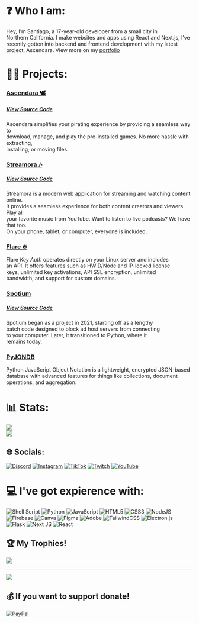 # ❓ Who I am:
Hey, I’m Santiago, a 17-year-old developer from a small city in<br/>
Northern California. I make websites and apps using React and Next.js, I’ve<br/>
recently gotten into backend and frontend development with my latest<br/>
project, Ascendara. View more on my [portfolio](https://tago.works/)


# 👨‍💻 Projects:

### [Ascendara 🕊️](https://ascendara.app/)
##### [View Source Code](https://github.com/tagoWorks/ascendara)
Ascendara simplifies your pirating experience by providing a seamless way to  <br> 
download, manage, and play the pre-installed games. No more hassle with extracting,  <br> 
installing, or moving files.

### [Streamora 🎶](https://streamora.tago.works/)
##### [View Source Code](https://github.com/tagoWorks/streamora)
Streamora is a modern web application for streaming and watching content online. <br> 
It provides a seamless experience for both content creators and viewers. Play all  <br>
your favorite music from YouTube. Want to listen to live podcasts? We have that too. <br>
On your phone, tablet, or computer, everyone is included.

### [Flare 🔥](https://github.com/tagoworks/flare)<br>

Flare _Key Auth_ operates directly on your Linux server and includes <br>
an API. It offers features such as HWID/Node and IP-locked license <br>
keys, unlimited key activations, API SSL encryption, unlimited <br>
bandwidth, and support for custom domains.

### [Spotium](https://spotium.tago.works)<br>

##### [View Source Code](https://github.com/tagoWorks/spotium)
Spotium began as a project in 2021, starting off as a lengthy <br>
batch code designed to block ad host servers from connecting <br>
to your computer. Later, it transitioned to Python, where it <br>
remains today.

### [PyJONDB](https://github.com/tagoworks/PyJONDB)<br>
Python JavaScript Object Notation is a lightweight, encrypted JSON-based  <br>
database with advanced features for things like collections, document <br>
operations, and aggregation.

# 📊 Stats:
![](https://github-readme-streak-stats.herokuapp.com/?user=t-a-g-o&theme=material-palenight&hide_border=true)<br/>
![](https://github-readme-stats.vercel.app/api/top-langs/?username=t-a-g-o&theme=material-palenight&hide_border=true&include_all_commits=true&count_private=false&layout=compact)

## 🌐 Socials:
[![Discord](https://img.shields.io/badge/Discord-%237289DA.svg?logo=discord&logoColor=white)](https://tago.works/discord) [![Instagram](https://img.shields.io/badge/Instagram-%23E4405F.svg?logo=Instagram&logoColor=white)](https://instagram.com/dayofearth) [![TikTok](https://img.shields.io/badge/TikTok-%23000000.svg?logo=TikTok&logoColor=white)](https://tiktok.com/@santiago...) [![Twitch](https://img.shields.io/badge/Twitch-%239146FF.svg?logo=Twitch&logoColor=white)](https://twitch.tv/tagtoot) [![YouTube](https://img.shields.io/badge/YouTube-%23FF0000.svg?logo=YouTube&logoColor=white)](https://youtube.com/@tagosvideos) 

# 💻 I've got expierence with:
![Shell Script](https://img.shields.io/badge/shell_script-%23121011.svg?style=for-the-badge&logo=gnu-bash&logoColor=white) ![Python](https://img.shields.io/badge/python-3670A0?style=for-the-badge&logo=python&logoColor=ffdd54) ![JavaScript](https://img.shields.io/badge/javascript-%23323330.svg?style=for-the-badge&logo=javascript&logoColor=%23F7DF1E) ![HTML5](https://img.shields.io/badge/html5-%23E34F26.svg?style=for-the-badge&logo=html5&logoColor=white) ![CSS3](https://img.shields.io/badge/css3-%231572B6.svg?style=for-the-badge&logo=css3&logoColor=white) ![NodeJS](https://img.shields.io/badge/node.js-6DA55F?style=for-the-badge&logo=node.js&logoColor=white) ![Firebase](https://img.shields.io/badge/firebase-%23039BE5.svg?style=for-the-badge&logo=firebase) ![Canva](https://img.shields.io/badge/Canva-%2300C4CC.svg?style=for-the-badge&logo=Canva&logoColor=white) ![Figma](https://img.shields.io/badge/figma-%23F24E1E.svg?style=for-the-badge&logo=figma&logoColor=white) ![Adobe](https://img.shields.io/badge/adobe-%23FF0000.svg?style=for-the-badge&logo=adobe&logoColor=white) ![TailwindCSS](https://img.shields.io/badge/tailwindcss-%2338B2AC.svg?style=for-the-badge&logo=tailwind-css&logoColor=white) ![Electron.js](https://img.shields.io/badge/Electron-191970?style=for-the-badge&logo=Electron&logoColor=white) ![Flask](https://img.shields.io/badge/flask-%23000.svg?style=for-the-badge&logo=flask&logoColor=white) ![Next JS](https://img.shields.io/badge/Next-black?style=for-the-badge&logo=next.js&logoColor=white) ![React](https://img.shields.io/badge/react-%2320232a.svg?style=for-the-badge&logo=react&logoColor=%2361DAFB)

## 🏆 My Trophies!
![](https://github-profile-trophy.vercel.app/?username=t-a-g-o&theme=radical&no-frame=false&no-bg=true&margin-w=4)

---
[![](https://visitcount.itsvg.in/api?id=t-a-g-o&icon=0&color=0)](https://visitcount.itsvg.in)

  ## 💰 If you want to support donate!
  [![PayPal](https://img.shields.io/badge/PayPal-00457C?style=for-the-badge&logo=paypal&logoColor=white)](https://paypal.me/dayofearth) 
